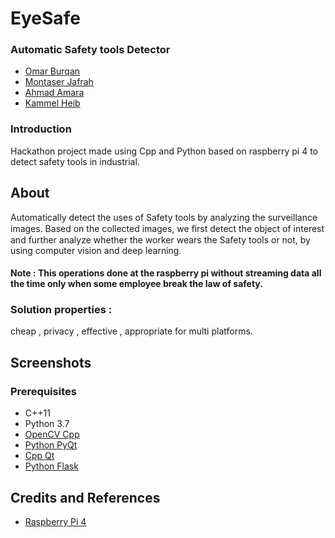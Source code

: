 # EyeSafe 

### Automatic Safety tools Detector

* [Omar Burqan](https://github.com/omarburqan)
* [Montaser Jafrah](https://github.com/montaserja)
* [Ahmad Amara](https://github.com/AhmadAmara)
* [Kammel Heib](https://github.com/Kammel-Heib)


### Introduction 
Hackathon project made using Cpp and Python based on raspberry pi 4 to detect safety tools in industrial.

## About 
Automatically detect the uses of Safety tools by analyzing the surveillance images. Based on the collected images, we ﬁrst detect the object of interest and further analyze whether the worker wears the Safety tools or not, by using computer vision and deep learning. 

#### Note : This operations  done at the  raspberry pi without streaming data all the time only when some employee break the law of safety. 

### Solution properties : 
cheap , privacy , effective , appropriate for multi platforms.


## Screenshots




### Prerequisites
* C++11
* Python 3.7
* [OpenCV Cpp](https://opencv.org/)
* [Python PyQt](https://wiki.python.org/moin/PyQt)
* [Cpp Qt](https://wiki.qt.io/Qt_for_Beginners)
* [Python Flask](https://opensource.com/article/18/4/flask)



## Credits and References
* [Raspberry Pi 4](https://magpi.raspberrypi.org/articles/set-up-raspberry-pi-4)
